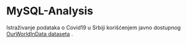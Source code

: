 # MySQL-Analysis
Istraživanje podataka o Covid19 u Srbiji korišćenjem javno dostupnog [OurWorldInData dataseta](https://ourworldindata.org/covid-deaths) .


